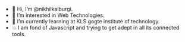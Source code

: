 - 👋 Hi, I’m @nikhilkalburgi.
- 👀 I’m interested in Web Technologies.
- 🌱 I’m currently learning at KLS gogte institute of technology.
- 💥 I am fond of Javascript and trying to get adept in
     all its connected tools.


<!---
nikhilkalburgi/nikhilkalburgi is a ✨ special ✨ repository because its `README.md` (this file) appears on your GitHub profile.
You can click the Preview link to take a look at your changes.
--->
